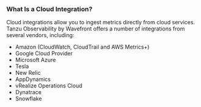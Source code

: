### What Is a Cloud Integration?

<!--This panel shows up when you select https://<server>.wavefront.com/extdata-->

Cloud integrations allow you to ingest metrics directly from cloud services. Tanzu Observability by Wavefront offers a number of integrations from several vendors, including:

* Amazon (CloudWatch, CloudTrail and AWS Metrics+)
* Google Cloud Provider
* Microsoft Azure
* Tesla
* New Relic
* AppDynamics
* vRealize Operations Cloud
* Dynatrace
* Snowflake
